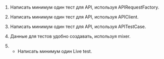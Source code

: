 1. Написать минимум один тест для API, используя APIRequestFactory.

2. Написать минимум один тест для API, используя APIClient.

3. Написать минимум один тест для API, используя APITestCase.

4. Данные для тестов удобно создавать, используя mixer.
 
5. * Написать минимум один Live test. 
